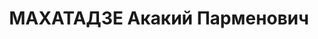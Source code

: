 ---
title: МАХАТАДЗЕ Акакий Парменович
description: "Род. в 1906, Чиатурский район, с. Джалаури, грузин. Род занятий: до\
  \ ареста Секретарь Ланчхутского Райкома КП(б) Грузии. \n  Осужден Тройкой при НКВД\
  \ ГССР 05.01.1938. Мера наказания: расстрел с конфискацией личного имущества. Дата\
  \ расстрела: 08.01.1938"
---
